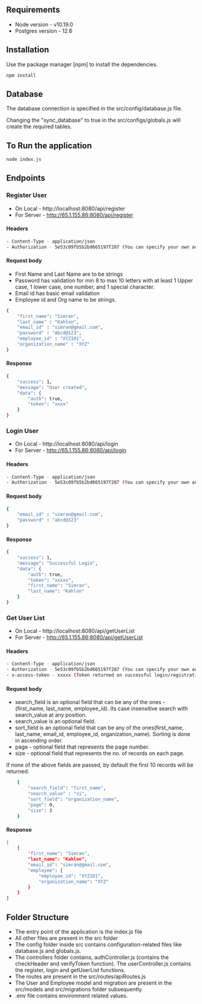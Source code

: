 ## Requirements

- Node version - v10.19.0
- Postgres version - 12.6


## Installation

Use the package manager [npm] to install the dependencies.

```bash
npm install
```

## Database

The database connection is specified in the src/config/database.js file.

Changing the "sync_database" to true in the src/configs/globals.js will create the required tables.

## To Run the application

```bash
node index.js
```

## Endpoints

### Register User
- On Local - http://localhost:8080/api/register
- For Server - http://65.1.155.86:8080/api/register

#### Headers
```bash
- Content-Type - application/json
- Authorization - 5e53c09fb5b2bd665197f287 (You can specify your own auth key in .env file)
```

#### Request body

- First Name and Last Name are to be strings
- Password has validation for min 8 to max 10 letters with at least 1 Upper case, 1 lower case, one number, and 1 special character.
- Email id has basic email validation
- Employee id and Org name to be strings.

```bash
{
    "first_name": "Simran",
    "last_name" : "Kahlon",
    "email_id" : "simran@gmail.com",
    "password" : "Abcd@123",
    "employee_id" : "XYZ101",
    "organization_name" : "XYZ"
}
```
#### Response
```bash
{
    "success": 1,
    "message": "User created",
    "data": {
        "auth": true,
        "token": "xxxx"
    }
}
```

### Login User
- On Local - http://localhost:8080/api/login
- For Server - http://65.1.155.86:8080/api/login

#### Headers
```bash
- Content-Type - application/json
- Authorization - 5e53c09fb5b2bd665197f287 (You can specify your own auth key in .env file)
```

#### Request body

```bash
{
    "email_id" : "simran@gmail.com",
    "password" : "abcd@123"
}
```
#### Response
```bash
{
    "success": 1,
    "message": "Successful Login",
    "data": {
        "auth": true,
        "token": "xxxxx",
        "first_name": "Simran",
        "last_name": "Kahlon"
    }
}
```

### Get User List
- On Local - http://localhost:8080/api/getUserList
- For Server - http://65.1.155.86:8080/api/getUserList

#### Headers
```bash
- Content-Type - application/json
- Authorization - 5e53c09fb5b2bd665197f287 (You can specify your own auth key in .env file)
- x-access-token - xxxxx (Token returned on successful login/registration. Its valid for 24 hours)
```

#### Request body
- search_field is an optional field that can be any of the ones - (first_name, last_name, employee_id). Its case insensitive search with search_value at any position.
- search_value is an optional field.
- sort_field is an optional field that can be any of the ones(first_name, last_name, email_id, employee_id, organization_name). Sorting is done in ascending order.
- page - optional field that represents the page number.
- size - optional field that represents the no. of records on each page.

If none of the above fields are passed, by default the first 10 records will be returned.


```bash
    {
        "search_field": "first_name",
        "search_value" : "si",
        "sort_field": "organization_name",
        "page": 0,
        "size": 3
    }
```
#### Response
```bash
[
    {
        "first_name": "Simran",
        "last_name": "Kahlon",
        "email_id": "simran@gmail.com",
        "employee": {
            "employee_id": "XYZ101",
            "organization_name": "XYZ"
        }
    }
]
```

## Folder Structure

- The entry point of the application is the index.js file
- All other files are present in the src folder
- The config folder inside src contains configuration-related files like database.js and globals.js.
- The controllers folder contains, authController.js (contains the checkHeader and verifyToken function). The userController.js contains the register, login and getUserList functions.
- The routes are present in the src/routes/apiRoutes.js
- The User and Employee model and migration are present in the src/models and src/migrations folder subsequently.
- .env file contains environment related values.